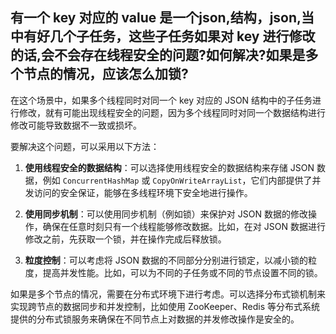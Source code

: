 ## 有一个 key 对应的 value 是一个json,结构，json,当中有好几个子任务，这些子任务如果对 key 进行修改的话,会不会存在线程安全的问题?如何解决?如果是多个节点的情况，应该怎么加锁?
在这个场景中，如果多个线程同时对同一个 key 对应的 JSON 结构中的子任务进行修改，就有可能出现线程安全的问题，因为多个线程同时对同一个数据结构进行修改可能导致数据不一致或损坏。

要解决这个问题，可以采用以下方法：

1.  **使用线程安全的数据结构**：可以选择使用线程安全的数据结构来存储 JSON 数据，例如 `ConcurrentHashMap` 或 `CopyOnWriteArrayList`，它们内部提供了并发访问的安全保证，能够在多线程环境下安全地进行操作。
    
2.  **使用同步机制**：可以使用同步机制（例如锁）来保护对 JSON 数据的修改操作，确保在任意时刻只有一个线程能够修改数据。比如，在对 JSON 数据进行修改之前，先获取一个锁，并在操作完成后释放锁。
    
3.  **粒度控制**：可以考虑将 JSON 数据的不同部分分别进行锁定，以减小锁的粒度，提高并发性能。比如，可以为不同的子任务或不同的节点设置不同的锁。
    

如果是多个节点的情况，需要在分布式环境下进行考虑。可以选择分布式锁机制来实现跨节点的数据同步和并发控制，比如使用 ZooKeeper、Redis 等分布式系统提供的分布式锁服务来确保在不同节点上对数据的并发修改操作是安全的。